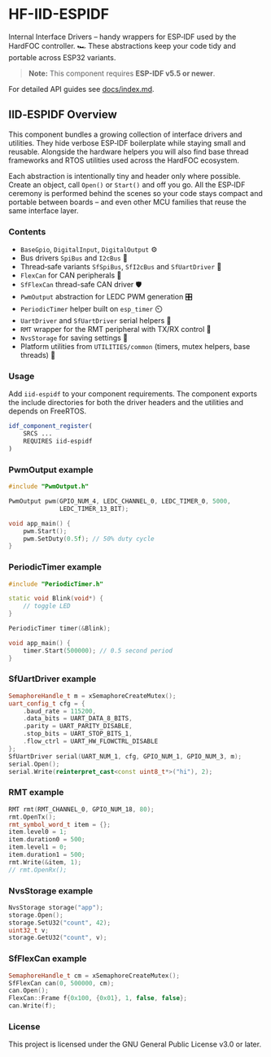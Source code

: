 # HF-IID-ESPIDF

Internal Interface Drivers – handy wrappers for ESP‑IDF used by the HardFOC controller. 🏎️ These abstractions keep your code tidy and portable across ESP32 variants.

> **Note:** This component requires **ESP-IDF v5.5 or newer**.

For detailed API guides see [docs/index.md](docs/index.md).

## IID‑ESPIDF Overview

This component bundles a growing collection of interface drivers and utilities. They hide verbose ESP‑IDF boilerplate while staying small and reusable. Alongside the hardware helpers you will also find base thread frameworks and RTOS utilities used across the HardFOC ecosystem.

Each abstraction is intentionally tiny and header only where possible. Create an object, call `Open()` or `Start()` and off you go. All the ESP‑IDF ceremony is performed behind the scenes so your code stays compact and portable between boards – and even other MCU families that reuse the same interface layer.


### Contents
- `BaseGpio`, `DigitalInput`, `DigitalOutput` ⚙️
- Bus drivers `SpiBus` and `I2cBus` 🚌
- Thread‑safe variants `SfSpiBus`, `SfI2cBus` and `SfUartDriver` 🧵
- `FlexCan` for CAN peripherals 🚐
- `SfFlexCan` thread-safe CAN driver 🛡️
- `PwmOutput` abstraction for LEDC PWM generation 🎛️
- `PeriodicTimer` helper built on `esp_timer` ⏲️
- `UartDriver` and `SfUartDriver` serial helpers 📡
- `RMT` wrapper for the RMT peripheral with TX/RX control 📡
- `NvsStorage` for saving settings 💾
- Platform utilities from `UTILITIES/common` (timers, mutex helpers, base threads) 🧰

### Usage
Add `iid-espidf` to your component requirements. The component exports the include directories for both the driver headers and the utilities and depends on FreeRTOS.

```cmake
idf_component_register(
    SRCS ...
    REQUIRES iid-espidf
)
```

### PwmOutput example
```cpp
#include "PwmOutput.h"

PwmOutput pwm(GPIO_NUM_4, LEDC_CHANNEL_0, LEDC_TIMER_0, 5000,
              LEDC_TIMER_13_BIT);

void app_main() {
    pwm.Start();
    pwm.SetDuty(0.5f); // 50% duty cycle
}
```

### PeriodicTimer example
```cpp
#include "PeriodicTimer.h"

static void Blink(void*) {
    // toggle LED
}

PeriodicTimer timer(&Blink);

void app_main() {
    timer.Start(500000); // 0.5 second period
}
```

### SfUartDriver example
```cpp
SemaphoreHandle_t m = xSemaphoreCreateMutex();
uart_config_t cfg = {
    .baud_rate = 115200,
    .data_bits = UART_DATA_8_BITS,
    .parity = UART_PARITY_DISABLE,
    .stop_bits = UART_STOP_BITS_1,
    .flow_ctrl = UART_HW_FLOWCTRL_DISABLE
};
SfUartDriver serial(UART_NUM_1, cfg, GPIO_NUM_1, GPIO_NUM_3, m);
serial.Open();
serial.Write(reinterpret_cast<const uint8_t*>("hi"), 2);
```


### RMT example
```cpp
RMT rmt(RMT_CHANNEL_0, GPIO_NUM_18, 80);
rmt.OpenTx();
rmt_symbol_word_t item = {};
item.level0 = 1;
item.duration0 = 500;
item.level1 = 0;
item.duration1 = 500;
rmt.Write(&item, 1);
// rmt.OpenRx();
```

### NvsStorage example
```cpp
NvsStorage storage("app");
storage.Open();
storage.SetU32("count", 42);
uint32_t v;
storage.GetU32("count", v);
```

### SfFlexCan example
```cpp
SemaphoreHandle_t cm = xSemaphoreCreateMutex();
SfFlexCan can(0, 500000, cm);
can.Open();
FlexCan::Frame f{0x100, {0x01}, 1, false, false};
can.Write(f);
```

### License

This project is licensed under the GNU General Public License v3.0 or later.
